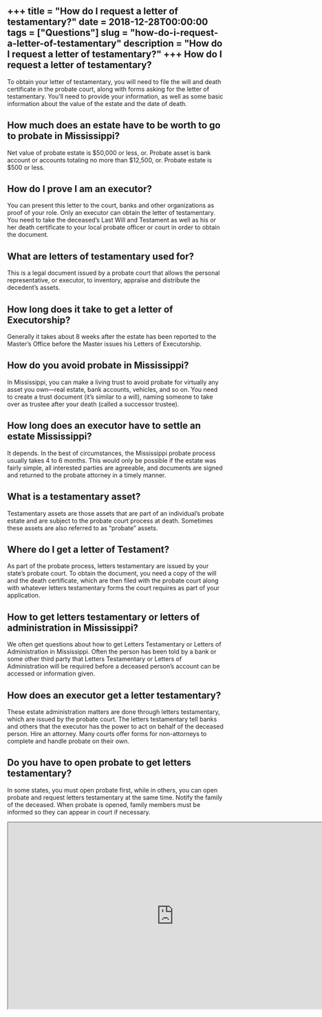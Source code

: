 +++
title = "How do I request a letter of testamentary?"
date = 2018-12-28T00:00:00
tags = ["Questions"]
slug = "how-do-i-request-a-letter-of-testamentary"
description = "How do I request a letter of testamentary?"
+++
How do I request a letter of testamentary?
------------------------------------------

To obtain your letter of testamentary, you will need to file the will and death certificate in the probate court, along with forms asking for the letter of testamentary. You’ll need to provide your information, as well as some basic information about the value of the estate and the date of death.

How much does an estate have to be worth to go to probate in Mississippi?
-------------------------------------------------------------------------

Net value of probate estate is $50,000 or less, or. Probate asset is bank account or accounts totaling no more than $12,500, or. Probate estate is $500 or less.

How do I prove I am an executor?
--------------------------------

You can present this letter to the court, banks and other organizations as proof of your role. Only an executor can obtain the letter of testamentary. You need to take the deceased’s Last Will and Testament as well as his or her death certificate to your local probate officer or court in order to obtain the document.

What are letters of testamentary used for?
------------------------------------------

This is a legal document issued by a probate court that allows the personal representative, or executor, to inventory, appraise and distribute the decedent’s assets.

How long does it take to get a letter of Executorship?
------------------------------------------------------

Generally it takes about 8 weeks after the estate has been reported to the Master’s Office before the Master issues his Letters of Executorship.

How do you avoid probate in Mississippi?
----------------------------------------

In Mississippi, you can make a living trust to avoid probate for virtually any asset you own—real estate, bank accounts, vehicles, and so on. You need to create a trust document (it’s similar to a will), naming someone to take over as trustee after your death (called a successor trustee).

How long does an executor have to settle an estate Mississippi?
---------------------------------------------------------------

It depends. In the best of circumstances, the Mississippi probate process usually takes 4 to 6 months. This would only be possible if the estate was fairly simple, all interested parties are agreeable, and documents are signed and returned to the probate attorney in a timely manner.

What is a testamentary asset?
-----------------------------

Testamentary assets are those assets that are part of an individual’s probate estate and are subject to the probate court process at death. Sometimes these assets are also referred to as “probate” assets.

Where do I get a letter of Testament?
-------------------------------------

As part of the probate process, letters testamentary are issued by your state’s probate court. To obtain the document, you need a copy of the will and the death certificate, which are then filed with the probate court along with whatever letters testamentary forms the court requires as part of your application.

How to get letters testamentary or letters of administration in Mississippi?
----------------------------------------------------------------------------

We often get questions about how to get Letters Testamentary or Letters of Administration in Mississippi. Often the person has been told by a bank or some other third party that Letters Testamentary or Letters of Administration will be required before a deceased person’s account can be accessed or information given.

How does an executor get a letter testamentary?
-----------------------------------------------

These estate administration matters are done through letters testamentary, which are issued by the probate court. The letters testamentary tell banks and others that the executor has the power to act on behalf of the deceased person. Hire an attorney. Many courts offer forms for non-attorneys to complete and handle probate on their own.

Do you have to open probate to get letters testamentary?
--------------------------------------------------------

In some states, you must open probate first, while in others, you can open probate and request letters testamentary at the same time. Notify the family of the deceased. When probate is opened, family members must be informed so they can appear in court if necessary.

<iframe allow="accelerometer; autoplay; clipboard-write; encrypted-media; gyroscope; picture-in-picture" allowfullscreen="" class="__youtube_prefs__  epyt-is-override  no-lazyload" data-no-lazy="1" data-origheight="433" data-origwidth="770" data-skipgform_ajax_framebjll="" height="433" id="_ytid_33601" loading="lazy" src="https://www.youtube.com/embed/34NZl419b3o?enablejsapi=1&autoplay=0&cc_load_policy=0&cc_lang_pref=&iv_load_policy=1&loop=0&modestbranding=0&rel=1&fs=1&playsinline=0&autohide=2&theme=dark&color=red&controls=1&" title="YouTube player" width="770"></iframe>